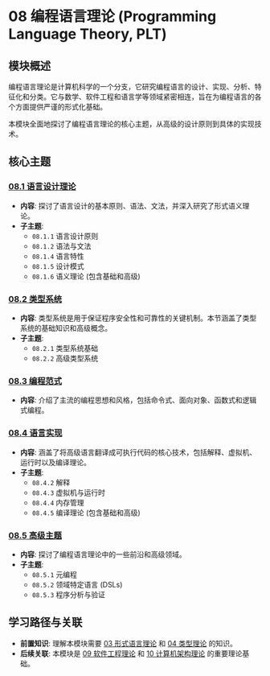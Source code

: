 # 08 编程语言理论 (Programming Language Theory, PLT)

## 模块概述

编程语言理论是计算机科学的一个分支，它研究编程语言的设计、实现、分析、特征化和分类。它与数学、软件工程和语言学等领域紧密相连，旨在为编程语言的各个方面提供严谨的形式化基础。

本模块全面地探讨了编程语言理论的核心主题，从高级的设计原则到具体的实现技术。

## 核心主题

### [08.1 语言设计理论](./07.1_Language_Design_Theory/README.md)

- **内容**: 探讨了语言设计的基本原则、语法、文法，并深入研究了形式语义理论。
- **子主题**:
  - `08.1.1` 语言设计原则
  - `08.1.2` 语法与文法
  - `08.1.4` 语言特性
  - `08.1.5` 设计模式
  - `08.1.6` 语义理论 (包含基础和高级)

### [08.2 类型系统](./07.2_Type_Systems/README.md)

- **内容**: 类型系统是用于保证程序安全性和可靠性的关键机制。本节涵盖了类型系统的基础知识和高级概念。
- **子主题**:
  - `08.2.1` 类型系统基础
  - `08.2.2` 高级类型系统

### [08.3 编程范式](./07.3_Programming_Paradigms/README.md)

- **内容**: 介绍了主流的编程思想和风格，包括命令式、面向对象、函数式和逻辑式编程。

### [08.4 语言实现](./07.4_Language_Implementation/README.md)

- **内容**: 涵盖了将高级语言翻译成可执行代码的核心技术，包括解释、虚拟机、运行时以及编译理论。
- **子主题**:
  - `08.4.2` 解释
  - `08.4.3` 虚拟机与运行时
  - `08.4.4` 内存管理
  - `08.4.5` 编译理论 (包含基础和高级)

### [08.5 高级主题](./07.5_Advanced_Topics/README.md)

- **内容**: 探讨了编程语言理论中的一些前沿和高级领域。
- **子主题**:
  - `08.5.1` 元编程
  - `08.5.2` 领域特定语言 (DSLs)
  - `08.5.3` 程序分析与验证

## 学习路径与关联

- **前置知识**: 理解本模块需要 [03 形式语言理论](../03_Formal_Language_Theory/README.md) 和 [04 类型理论](../04_Type_Theory/README.md) 的知识。
- **后续关联**: 本模块是 [09 软件工程理论](../09_Software_Engineering_Theory/README.md) 和 [10 计算机架构理论](../10_Computer_Architecture_Theory/README.md) 的重要理论基础。
